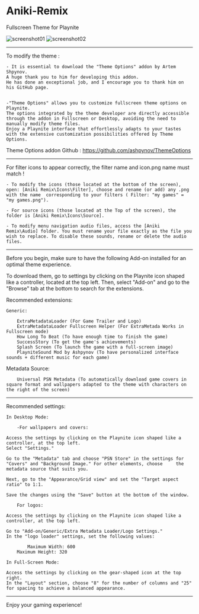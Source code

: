 # Aniki-Remix
Fullscreen Theme for Playnite

![screenshot01](https://github.com/Mike-Aniki/Aniki-Remix/assets/159768785/96c3d2d0-9b73-4580-8b4c-a635ad83c5e5)
![screenshot02](https://github.com/Mike-Aniki/Aniki-Remix/assets/159768785/2e4dba4c-b904-422f-88fd-9e8f0ada6494)
___________________________________________________________________________
To modify the theme :

	- It is essential to download the "Theme Options" addon by Artem Shpynov.
 	A huge thank you to him for developing this addon.
  	He has done an exceptional job, and I encourage you to thank him on his GitHub page.
   	
   
	-"Theme Options" allows you to customize fullscreen theme options on Playnite.
 	The options integrated by the theme developer are directly accessible through the addon in Fullscreen or Desktop, avoiding the need to manually modify theme files.
  	Enjoy a Playnite interface that effortlessly adapts to your tastes with the extensive customization possibilities offered by Theme Options.

Theme Options addon Github : https://github.com/ashpynov/ThemeOptions

___________________________________________________________________________
For filter icons to appear correctly, the filter name and icon.png name must match !

	- To modify the icons (those located at the bottom of the screen), open: [Aniki Remix\Icons\Filter], choose and rename (or add) any .png with the name 	corresponding to your filters ( Filter: "my games" = "my games.png"). 

	- For source icons (those located at the Top of the screen), the folder is [Aniki Remix\Icons\Source].

	- To modify menu navigation audio files, access the [Aniki Remix\Audio] folder. You must rename your file exactly as the file you wish to replace. To disable these sounds, rename or delete the audio files.

 ___________________________________________________________________________
Before you begin, make sure to have the following Add-on installed for an optimal theme experience.

To download them, go to settings by clicking on the Playnite icon shaped like a controller, located at the top left. Then, select "Add-on" and go to the "Browse" tab at the bottom to search for the extensions.


Recommended extensions:

	Generic:

		ExtraMetadataLoader (For Game Trailer and Logo)
		ExtraMetadataLoader Fullscreen Helper (For ExtraMetada Works in Fullscreen mode)
		How Long To Beat (To have enough time to finish the game)
		SuccessStory (To get the game's achievements)
		Splash Screen (To launch the game with a full-screen image)
		PlayniteSound Mod by Ashpynov (To have personalized interface sounds + different music for each game)

Metadata Source:

		Universal PSN Metadata (To automatically download game covers in square format and wallpapers adapted to the theme with characters on the right of the screen)


___________________________________________________________________________

Recommended settings:

	In Desktop Mode:

    	-For wallpapers and covers:

	Access the settings by clicking on the Playnite icon shaped like a controller, at the top left.
	Select "Settings."

	Go to the "Metadata" tab and choose "PSN Store" in the settings for "Covers" and "Background Image." For other elements, choose 	the metadata source that suits you.

	Next, go to the "Appearance/Grid view" and set the "Target aspect ratio" to 1:1.

	Save the changes using the "Save" button at the bottom of the window.

    	For logos:

	Access the settings by clicking on the Playnite icon shaped like a controller, at the top left.

	Go to "Add-on/Generic/Extra Metadata Loader/Logo Settings."
	In the "logo loader" settings, set the following values:

    		Maximum Width: 600
   		Maximum Height: 320

	In Full-Screen Mode:

	Access the settings by clicking on the gear-shaped icon at the top right.
	In the "Layout" section, choose "8" for the number of columns and "25" for spacing to achieve a balanced appearance.
___________________________________________________________________________

Enjoy your gaming experience!
